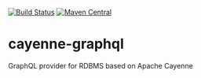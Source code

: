 [![Build Status](https://travis-ci.org/objectstyle/graphql.svg?branch=master)](https://travis-ci.org/objectstyle/graphql)
[![Maven Central](https://maven-badges.herokuapp.com/maven-central/org.objectstyle.graphql/graphql-parent/badge.svg)](https://maven-badges.herokuapp.com/maven-central/org.objectstyle.graphql/graphql-parent)

# cayenne-graphql
GraphQL provider for RDBMS based on Apache Cayenne
